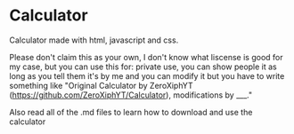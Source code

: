 # Calculator
Calculator made with html, javascript and css.


Please don't claim this as your own, I don't know what liscense is good for my case, but you can use this for: private use, you can show people it as long as you tell them it's by me and you can modify it but you have to write something like "Original Calculator by ZeroXiphYT (https://github.com/ZeroXiphYT/Calculator), modifications by ___."



Also read all of the .md files to learn how to download and use the calculator

